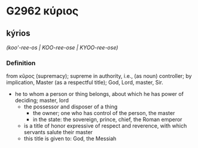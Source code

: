 # G2962 κύριος

## kýrios

_(koo'-ree-os | KOO-ree-ose | KYOO-ree-ose)_

### Definition

from κῦρος (supremacy); supreme in authority, i.e., (as noun) controller; by implication, Master (as a respectful title); God, Lord, master, Sir.

- he to whom a person or thing belongs, about which he has power of deciding; master, lord
  - the possessor and disposer of a thing
    - the owner; one who has control of the person, the master
    - in the state: the sovereign, prince, chief, the Roman emperor
  - is a title of honor expressive of respect and reverence, with which servants salute their master
  - this title is given to: God, the Messiah


